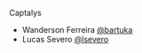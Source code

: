 Captalys

- Wanderson Ferreira [@bartuka]
- Lucas Severo [@lsevero]

[@bartuka]: https://github.com/wandersoncferreira
[@lsevero]: https://github.com/lsevero

